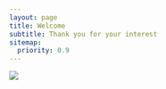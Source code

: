 ```yaml
---
layout: page
title: Welcome
subtitle: Thank you for your interest
sitemap:
  priority: 0.9
---
```


<img src="{{ '/assets/img/personal_logo.png' | prepend: site.baseurl }}" id="about-img">

<div id="describe-text"  >

</div>
